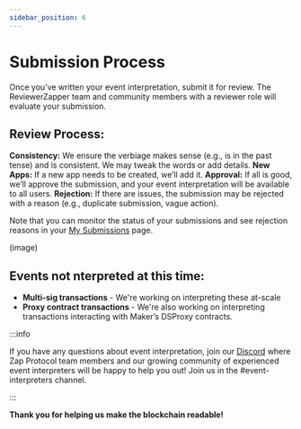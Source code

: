 ```yaml
---
sidebar_position: 6
---
```


# Submission Process

Once you’ve written your event interpretation, submit it for review. The ReviewerZapper team and community members with a reviewer role will evaluate your submission.

## Review Process:
**Consistency:** We ensure the verbiage makes sense (e.g., is in the past tense) and is consistent. We may tweak the words or add details.
**New Apps:** If a new app needs to be created, we’ll add it.
**Approval:** If all is good, we’ll approve the submission, and your event interpretation will be available to all users.
**Rejection:** If there are issues, the submission may be rejected with a reason (e.g., duplicate submission, vague action).
  
Note that you can monitor the status of your submissions and see rejection reasons in your [My Submissions](https://www.zapper.xyz/my-submissions) page.

(image)

## Events not nterpreted at this time:

- **Multi-sig transactions** - We're working on interpreting these at-scale
- **Proxy contract transactions** - We're also working on interpreting transactions interacting with Maker’s DSProxy contracts.

:::info 

If you have any questions about event interpretation, join our [Discord](https://www.zapper.xyz/discord) where Zap Protocol team members and our growing community of experienced event interpreters will be happy to help you out! Join us in the #event-interpreters channel.

:::

**Thank you for helping us make the blockchain readable!** 
